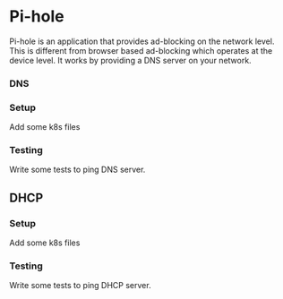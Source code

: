 # Pi-hole
Pi-hole is an application that provides ad-blocking on the network level. This
is different from browser based ad-blocking which operates at the device level.
It works by providing a DNS server on your network.

### DNS

### Setup
Add some k8s files

### Testing
Write some tests to ping DNS server.

## DHCP

### Setup
Add some k8s files

### Testing
Write some tests to ping DHCP server.
